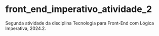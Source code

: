 # front_end_imperativo_atividade_2
Segunda atividade da disciplina Tecnologia para Front-End com Lógica Imperativa, 2024.2.
